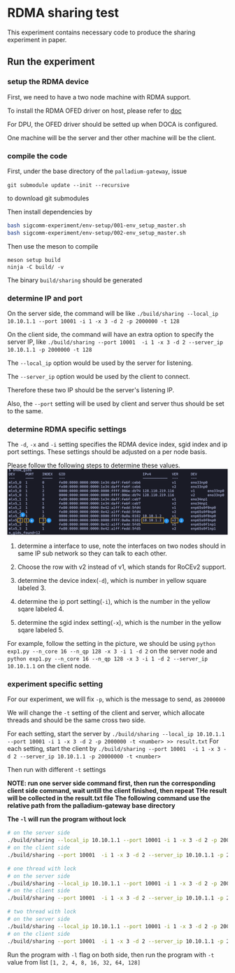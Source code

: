 # RDMA sharing test

This experiment contains necessary code to produce the sharing experiment in paper.

## Run the experiment

### setup the RDMA device
First, we need to have a two node machine with RDMA support.

To install the RDMA OFED driver on host, please refer to [doc](https://docs.nvidia.com/networking/display/mlnxofedv461000/downloading+mellanox+ofed)

For DPU, the OFED driver should be setted up when DOCA is configured.

One machine will be the server and ther other machine will be the client.

### compile the code

First, under the base directory of the `palladium-gateway`, issue

`git submodule update --init --recursive`

to download git submodules

Then install dependencies by

```bash
bash sigcomm-experiment/env-setup/001-env_setup_master.sh
bash sigcomm-experiment/env-setup/002-env_setup_master.sh
```

Then use the meson to compile

```
meson setup build
ninja -C build/ -v
```

The binary `build/sharing` should be generated

### determine IP and port

On the server side, the command will be like 
`./build/sharing --local_ip 10.10.1.1 --port 10001 -i 1 -x 3 -d 2 -p 2000000 -t 128`

On the client side, the command will have an extra option to specify the server IP, like `./build/sharing --port 10001  -i 1 -x 3 -d 2 --server_ip 10.10.1.1 -p 2000000 -t 128`

The `--local_ip` option would be used by the server for listening.

The `--server_ip` option would be used by the client to connect.

Therefore these two IP should be the server's listening IP.

Also, the `--port` setting will be used by client and server thus should be set to the same.

### determine RDMA specific settings

The `-d`, `-x` and `-i` setting specifies the RDMA device index, sgid index and ip port settings. These settings should be adjusted on a per node basis.

Please follow the following steps to determine these values.
![](../../docs/figures/gid_instruction.png)

1. determine a interface to use, note the interfaces on two nodes should in same IP sub network so they can talk to each other.

2. Choose the row with v2 instead of v1, which stands for RoCEv2 support.

3. determine the device index(`-d`), which is number in yellow square labeled 3.

4. determine the ip port setting(`-i`), which is the number in the yellow sqare labeled 4.

5. determine the sgid index setting(`-x`), which is the number in the yellow sqare labeled 5.

For example, follow the setting in the picture, we should be using `python exp1.py --n_core 16 --n_qp 128 -x 3 -i 1 -d 2` on the server node and `python exp1.py --n_core 16 --n_qp 128 -x 3 -i 1 -d 2 --server_ip 10.10.1.1` on the client node.


### experiment specific setting

For our experiment, we will fix `-p`, which is the message to send, as `2000000`

We will change the `-t` setting of the client and server, which allocate threads and should be the same cross two side.

For each setting, start the server by `./build/sharing --local_ip 10.10.1.1 --port 10001 -i 1 -x 3 -d 2 -p 2000000 -t <number> >> result.txt`
For each setting, start the client by `./build/sharing --port 10001  -i 1 -x 3 -d 2 --server_ip 10.10.1.1 -p 20000000 -t <number>`

Then run with different `-t` settings

**NOTE: run one server side command first, then run the corresponding client side command, wait untill the client finished, then repeat**
**THe result will be collected in the result.txt file**
**The following command use the relative path from the palladium-gateway base directory**

**The `-l` will run the program without lock**
```bash
# on the server side
./build/sharing --local_ip 10.10.1.1 --port 10001 -i 1 -x 3 -d 2 -p 20000000 -l >> result.txt
# on the client side
./build/sharing --port 10001  -i 1 -x 3 -d 2 --server_ip 10.10.1.1 -p 20000000 -l
```

```bash
# one thread with lock
# on the server side
./build/sharing --local_ip 10.10.1.1 --port 10001 -i 1 -x 3 -d 2 -p 20000000 -t 1 >> result.txt
# on the client side
./build/sharing --port 10001  -i 1 -x 3 -d 2 --server_ip 10.10.1.1 -p 20000000 -t 1
```

```bash
# two thread with lock
# on the server side
./build/sharing --local_ip 10.10.1.1 --port 10001 -i 1 -x 3 -d 2 -p 20000000 -t 2 >> result.txt
# on the client side
./build/sharing --port 10001  -i 1 -x 3 -d 2 --server_ip 10.10.1.1 -p 20000000 -t 2
```

Run the program with `-l` flag on both side, then run the program with `-t` value from list `[1, 2, 4, 8, 16, 32, 64, 128]`
